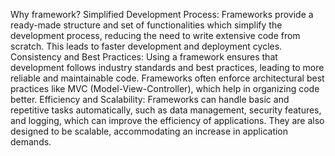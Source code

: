 Why framework?
Simplified Development Process: Frameworks provide a ready-made structure and set of functionalities which simplify the development process, reducing the need to write extensive code from scratch. This leads to faster development and deployment cycles.
Consistency and Best Practices: Using a framework ensures that development follows industry standards and best practices, leading to more reliable and maintainable code. Frameworks often enforce architectural best practices like MVC (Model-View-Controller), which help in organizing code better.
Efficiency and Scalability: Frameworks can handle basic and repetitive tasks automatically, such as data management, security features, and logging, which can improve the efficiency of applications. They are also designed to be scalable, accommodating an increase in application demands.
